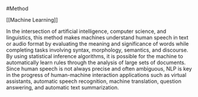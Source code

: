 #Method 

[[Machine Learning]]


In the intersection of artificial intelligence, computer science, and linguistics, this method makes machines understand human speech in text or audio format by evaluating the meaning and significance of words while completing tasks involving syntax, morphology, semantics, and discourse. By using statistical inference algorithms, it is possible for the machine to automatically learn rules through the analysis of large sets of documents. Since human speech is not always precise and often ambiguous, NLP is key in the progress of human-machine interaction applications such as virtual assistants, automatic speech recognition, machine translation, question answering, and automatic text summarization.
